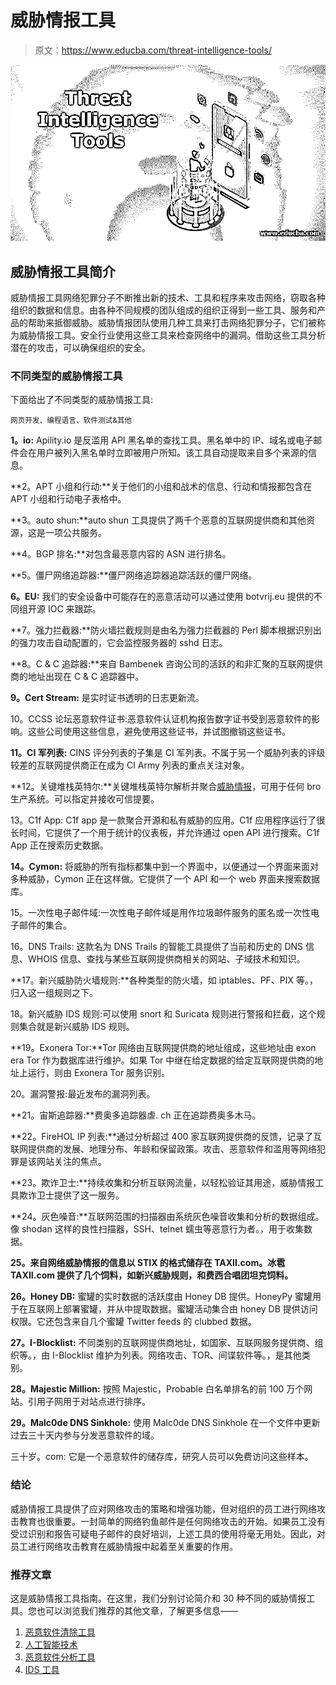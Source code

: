 # 威胁情报工具

> 原文：<https://www.educba.com/threat-intelligence-tools/>

![Threat-Intelligence-Tools](img/c668c083823256a39b572d989cd6797b.png)



## 威胁情报工具简介

威胁情报工具网络犯罪分子不断推出新的技术、工具和程序来攻击网络，窃取各种组织的数据和信息。由各种不同规模的团队组成的组织正得到一些工具、服务和产品的帮助来抵御威胁。威胁情报团队使用几种工具来打击网络犯罪分子，它们被称为威胁情报工具。安全行业使用这些工具来检查网络中的漏洞。借助这些工具分析潜在的攻击，可以确保组织的安全。

### 不同类型的威胁情报工具

下面给出了不同类型的威胁情报工具:

<small>网页开发、编程语言、软件测试&其他</small>

**1。io:** Apility.io 是反滥用 API 黑名单的查找工具。黑名单中的 IP、域名或电子邮件会在用户被列入黑名单时立即被用户所知。该工具自动提取来自多个来源的信息。

**2。APT 小组和行动:**关于他们的小组和战术的信息、行动和情报都包含在 APT 小组和行动电子表格中。

**3。auto shun:**auto shun 工具提供了两千个恶意的互联网提供商和其他资源，这是一项公共服务。

**4。BGP 排名:**对包含最恶意内容的 ASN 进行排名。

**5。僵尸网络追踪器:**僵尸网络追踪器追踪活跃的僵尸网络。

**6。EU:** 我们的安全设备中可能存在的恶意活动可以通过使用 botvrij.eu 提供的不同组开源 IOC 来跟踪。

**7。强力拦截器:**防火墙拦截规则是由名为强力拦截器的 Perl 脚本根据识别出的强力攻击自动配置的，它会监控服务器的 sshd 日志。

**8。C & C 追踪器:**来自 Bambenek 咨询公司的活跃的和非汇聚的互联网提供商的地址出现在 C & C 追踪器中。

**9。Cert Stream:** 是实时证书透明的日志更新流。

10。CCSS 论坛恶意软件证书:恶意软件认证机构报告数字证书受到恶意软件的影响。这些公司使用这些信息，避免使用这些证书，并试图撤销这些证书。

**11。CI 军列表:** CINS 评分列表的子集是 CI 军列表。不属于另一个威胁列表的评级较差的互联网提供商正在成为 CI Army 列表的重点关注对象。

**12。关键堆栈英特尔:**关键堆栈英特尔解析并聚合[威胁情报](https://www.educba.com/threat-intelligence-feeds/)，可用于任何 bro 生产系统。可以指定并接收可信提要。

13。C1f App: C1f app 是一款聚合开源和私有威胁的应用。C1f 应用程序运行了很长时间，它提供了一个用于统计的仪表板，并允许通过 open API 进行搜索。C1f App 正在搜索历史数据。

**14。Cymon:** 将威胁的所有指标都集中到一个界面中，以便通过一个界面来面对多种威胁，Cymon 正在这样做。它提供了一个 API 和一个 web 界面来搜索数据库。

15。一次性电子邮件域:一次性电子邮件域是用作垃圾邮件服务的匿名或一次性电子邮件的集合。

16。DNS Trails: 这款名为 DNS Trails 的智能工具提供了当前和历史的 DNS 信息、WHOIS 信息、查找与某些互联网提供商相关的网站、子域技术和知识。

**17。新兴威胁防火墙规则:**各种类型的防火墙，如 iptables、PF、PIX 等。，归入这一组规则之下。

18。新兴威胁 IDS 规则:可以使用 snort 和 Suricata 规则进行警报和拦截，这个规则集合就是新兴威胁 IDS 规则。

**19。Exonera Tor:**Tor 网络由互联网提供商的地址组成，这些地址由 exon era Tor 作为数据库进行维护。如果 Tor 中继在给定数据的给定互联网提供商的地址上运行，则由 Exonera Tor 服务识别。

20。漏洞警报:最近发布的漏洞列表。

**21。宙斯追踪器:**费奥多追踪器虐. ch 正在追踪费奥多木马。

**22。FireHOL IP 列表:**通过分析超过 400 家互联网提供商的反馈，记录了互联网提供商的发展、地理分布、年龄和保留政策。攻击、恶意软件和滥用等网络犯罪是该网站关注的焦点。

**23。欺诈卫士:**持续收集和分析互联网流量，以轻松验证其用途，威胁情报工具欺诈卫士提供了这一服务。

**24。灰色噪音:**互联网范围的扫描器由系统灰色噪音收集和分析的数据组成。像 shodan 这样的良性扫描器，SSH、telnet 蠕虫等恶意行为者。，用于收集数据。

**25。来自网络威胁情报的信息以 STIX 的格式储存在 TAXII.com。冰雹 TAXII.com 提供了几个饲料，如新兴威胁规则，和费西合唱团坦克饲料。**

**26。Honey DB:** 蜜罐的实时数据的活跃度由 Honey DB 提供。HoneyPy 蜜罐用于在互联网上部署蜜罐，并从中提取数据。蜜罐活动集合由 honey DB 提供访问权限。它还包含来自几个蜜罐 Twitter feeds 的 clubbed 数据。

**27。I-Blocklist:** 不同类别的互联网提供商地址，如国家、互联网服务提供商、组织等。，由 I-Blocklist 维护为列表。网络攻击、TOR、间谍软件等。，是其他类别。

**28。Majestic Million:** 按照 Majestic，Probable 白名单排名的前 100 万个网站。引用子网用于对站点进行排序。

**29。Malc0de DNS Sinkhole:** 使用 Malc0de DNS Sinkhole 在一个文件中更新过去三十天内参与分发恶意软件的域。

三十岁。com: 它是一个恶意软件的储存库，研究人员可以免费访问这些样本。

### 结论

威胁情报工具提供了应对网络攻击的策略和增强功能，但对组织的员工进行网络攻击教育也很重要。一封简单的网络钓鱼邮件是任何网络攻击的开始。如果员工没有受过识别和报告可疑电子邮件的良好培训，上述工具的使用将毫无用处。因此，对员工进行网络攻击教育在威胁情报中起着至关重要的作用。

### 推荐文章

这是威胁情报工具指南。在这里，我们分别讨论简介和 30 种不同的威胁情报工具。您也可以浏览我们推荐的其他文章，了解更多信息——

1.  [恶意软件清除工具](https://www.educba.com/malware-removal-tools/)
2.  [人工智能技术](https://www.educba.com/artificial-intelligence-technology/)
3.  [恶意软件分析工具](https://www.educba.com/malware-analysis-tools/)
4.  [IDS 工具](https://www.educba.com/ids-tools/)





